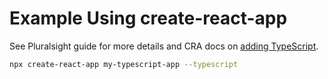 # Example Using create-react-app

See Pluralsight guide for more details and CRA docs on [adding TypeScript](https://facebook.github.io/create-react-app/docs/adding-typescript).

```bash
npx create-react-app my-typescript-app --typescript
```
